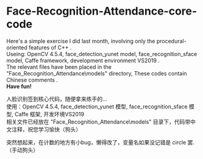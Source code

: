 # Face-Recognition-Attendance-core-code
Here's a simple exercise I did last month, involving only the procedural-oriented features of C++ .  
Useing: OpenCV 4.5.4, face_detection_yunet model, face_recognition_sface model, Caffe framework, development environment VS2019 .  
The relevant files have been placed in the "Face_Recognition_Attendance\models" directory, These codes contain Chinese comments .  
**Have fun!**
                                              
人脸识别签到核心代码，随便拿来练手的...  
使用：OpenCV 4.5.4, face_detection_yunet 模型, face_recognition_sface 模型, Caffe 框架, 开发环境VS2019    
相关文件已经放在 "Face_Recognition_Attendance\models" 目录下，代码带中文注释，祝您学习愉快（狗头）

突然想起来，在计数的地方有小bug，懒得改了，变量名如果没记错是 circle 罢.（手动狗头）
